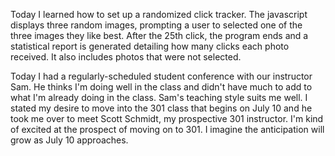 Today I learned how to set up a randomized click tracker.  The javascript displays three random images, prompting a user to selected one of the three images they like best.  After the 25th click, the program ends and a statistical report is generated detailing how many clicks each photo received.  It also includes photos that were not selected.

Today I had a regularly-scheduled student conference with our instructor Sam.  He thinks I'm doing well in the class and didn't have much to add to what I'm already doing in the class.  Sam's teaching style suits me well.  I stated my desire to move into the 301 class that begins on July 10 and he took me over to meet Scott Schmidt, my prospective 301 instructor.  I'm kind of excited at the prospect of moving on to 301.  I imagine the anticipation will grow as July 10 approaches.
